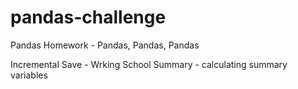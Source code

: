 # pandas-challenge
Pandas Homework - Pandas, Pandas, Pandas


Incremental Save -  Wrking School Summary  - calculating summary variables


